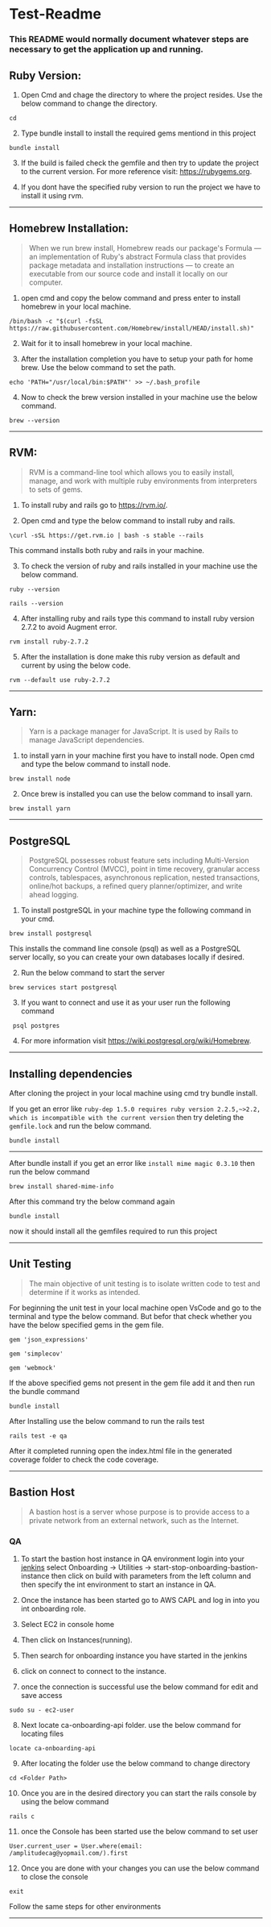 # Test-Readme

### This README would normally document whatever steps are necessary to get the application up and running.

## Ruby Version: 

1. Open Cmd and chage the directory to where the project resides. Use the below command to change the directory.
```
cd
```

2. Type bundle install to install the required gems mentiond in this project
```
bundle install
```

3. If the build is failed check the gemfile and then try to update the project to the current version. For more reference visit: <https://rubygems.org>.

4. If you dont have the specified ruby version to run the project we have to install it using rvm.


---

## Homebrew Installation:

> When we run brew install, Homebrew reads our package's Formula — an implementation of Ruby's abstract Formula class that provides package metadata and installation instructions — to create an executable from our source code and install it locally on our computer.

1. open cmd and copy the below command and press enter to install homebrew in your local machine.
```
/bin/bash -c "$(curl -fsSL https://raw.githubusercontent.com/Homebrew/install/HEAD/install.sh)"
```

2. Wait for it to insall homebrew in your local machine.

3. After the installation completion you have to setup your path for home brew. Use the below command to set the path.
```
echo 'PATH="/usr/local/bin:$PATH"' >> ~/.bash_profile
```

4. Now to check the brew version installed in your machine use the below command.
```
brew --version
```
---

## RVM:

> RVM is a command-line tool which allows you to easily install, manage, and work with multiple ruby environments from interpreters to sets of gems.

1. To install ruby and rails go to <https://rvm.io/>.

2. Open cmd and type the below command to install ruby and rails.
```
\curl -sSL https://get.rvm.io | bash -s stable --rails
```
This command installs both ruby and rails in your machine.

3. To check the version of ruby and rails  installed in your machine use the below command.
```
ruby --version
```

```
rails --version
```

4. After installing ruby and rails type this command to install ruby version 2.7.2 to avoid Augment error.
```
rvm install ruby-2.7.2
```
5. After the installation is done make this ruby version as default and current by using the below code.
```
rvm --default use ruby-2.7.2
```
---

## Yarn:

> Yarn is a package manager for JavaScript. It is used by Rails to manage JavaScript dependencies.

1. to install yarn in your machine first you have to install node. Open cmd and type the below command to install node.

```
brew install node
```

2. Once brew is installed you can use the below command to insall yarn.
```
brew install yarn
```
---

## PostgreSQL

> PostgreSQL possesses robust feature sets including Multi-Version Concurrency Control (MVCC), point in time recovery, granular access controls, tablespaces, asynchronous replication, nested transactions, online/hot backups, a refined query planner/optimizer, and write ahead logging.

1. To install postgreSQL in your machine type the following command in your cmd.
```
brew install postgresql
```
This installs the command line console (psql) as well as a PostgreSQL server locally, so you can create your own databases locally if desired.

2. Run the below command to start the server
```
brew services start postgresql
```
3. If you want to connect and use it as your user run the following command
```
 psql postgres
 ```
 
4. For more information visit <https://wiki.postgresql.org/wiki/Homebrew>.

---

## Installing dependencies

After cloning the project in your local machine using cmd try bundle install.

If you get an error like `ruby-dep 1.5.0 requires ruby version 2.2.5,~>2.2, which is incompatible with the current version` then try deleting the `gemfile.lock` and run the below command.
```
bundle install
```
---

After bundle install if you get an error like `install mime magic 0.3.10` then run the below command 
```
brew install shared-mime-info
```
After this command try the below command again 
```
bundle install
```
now it should install all the gemfiles required to run this project

---

## Unit Testing

> The main objective of unit testing is to isolate written code to test and determine if it works as intended.

For beginning the unit test in your local machine open VsCode and go to the terminal and type the below command. But befor that check whether you have the below specified gems in the gem file.

```
gem 'json_expressions'
```

```
gem 'simplecov' 
```

```
gem 'webmock'  
```

If the above specified gems not present in the gem file add it and then run the bundle command 

```
bundle install
```

After Installing use the below command to run the rails test

```
rails test -e qa
```

After it completed running open the index.html file in the generated coverage folder to check the code coverage.

---

## Bastion Host

> A bastion host is a server whose purpose is to provide access to a private network from an external network, such as the Internet.

### QA

1. To start the bastion host instance in QA environment login into your [jenkins](https://jenkins.dso.credavenue.io/login?from=%2F) select Onboarding -> Utilities -> start-stop-onboarding-bastion-instance then click on build with parameters from the left column and then specify the int environment to start an instance in QA.

2. Once the instance has been started go to AWS CAPL and log in into you int onboarding role.

3. Select EC2 in console home 

4. Then click on Instances(running).

5. Then search for onboarding instance you have started in the jenkins

6. click on connect to connect to the instance.

7. once the connection is successful use the below command for edit and save access

```
sudo su - ec2-user
```
8. Next locate ca-onboarding-api folder. use the below command for locating files

```
locate ca-onboarding-api
```

9. After locating the folder use the below command to change directory

```
cd <Folder Path>
```

10. Once you are in the desired directory you can start the rails console by using the below command

```
rails c 
```

11. once the Console has been started use the below command to set user 

```
User.current_user = User.where(email: /amplitudecag@yopmail.com/).first
```

12. Once you are done with your changes you can use the below command to close the console

```
exit
```

Follow the same steps for other environments

---




             
             
